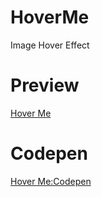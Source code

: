 # HoverMe
Image Hover Effect

# Preview
<a href="https://ganeshmkumar.github.io/HoverMe">Hover Me</a>

# Codepen
<a href="https://codepen.io/ganeshkumarm/pen/rwmQrN">Hover Me:Codepen</a>